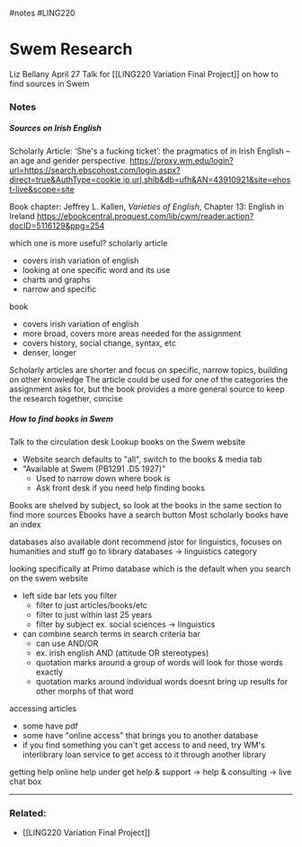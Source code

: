 #notes #LING220 
# Swem Research

Liz Bellany April 27
Talk for [[LING220 Variation Final Project]] on how to find sources in Swem

### Notes
##### Sources on Irish English
Scholarly Article: ‘She's a fucking ticket’: the pragmatics of in Irish English – an age and gender perspective.
https://proxy.wm.edu/login?url=https://search.ebscohost.com/login.aspx?direct=true&AuthType=cookie,ip,url,shib&db=ufh&AN=43910921&site=ehost-live&scope=site

Book chapter: Jeffrey L. Kallen, *Varieties of English*, Chapter 13: English in Ireland
https://ebookcentral.proquest.com/lib/cwm/reader.action?docID=5116129&ppg=254

which one is more useful?
scholarly article
- covers irish variation of english
- looking at one specific word and its use
- charts and graphs
- narrow and specific

book
- covers irish variation of english
- more broad, covers more areas needed for the assignment
- covers history, social change, syntax, etc
- denser, longer

Scholarly articles are shorter and focus on specific, narrow topics, building on other knowledge
The article could be used for one of the categories the assignment asks for, but the book provides a more general source to keep the research together, concise

##### How to find books in Swem
Talk to the circulation desk
Lookup books on the Swem website
- Website search defaults to "all", switch to the books & media tab
- "Available at Swem (PB1291 .D5 1927)"
	- Used to narrow down where book is
	- Ask front desk if you need help finding books

Books are shelved by subject, so look at the books in the same section to find more sources
Ebooks have a search button
Most scholarly books have an index

databases also available
dont recommend jstor for linguistics, focuses on humanities and stuff
go to library databases -> linguistics category

looking specifically at Primo database which is the default when you search on the swem website
- left side bar lets you filter
	- filter to just articles/books/etc
	- filter to just within last 25 years
	- filter by subject ex. social sciences -> linguistics
- can combine search terms in search criteria bar
	- can use AND/OR
	- ex. irish english AND (attitude OR stereotypes)
	- quotation marks around a group of words will look for those words exactly
	- quotation marks around individual words doesnt bring up results for other morphs of that word

accessing articles
- some have pdf
- some have "online access" that brings you to another database
- if you find something you can't get access to and need, try WM's interlibrary loan service to get access to it through another library

getting help
online help under get help & support -> help & consulting -> live chat box


---

### Related:
- [[LING220 Variation Final Project]]